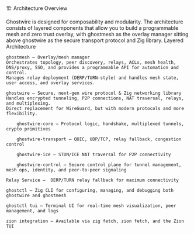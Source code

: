 🏗️ Architecture Overview

Ghostwire is designed for composability and modularity. The architecture consists of layered components that allow you to build a programmable mesh and zero trust overlay, with ghostmesh as the overlay manager sitting above ghostwire as the secure transport protocol and Zig library.
Layered Architecture

    ghostmesh – Overlay/mesh manager
    Orchestrates topology, peer discovery, relays, ACLs, mesh health, DNS/proxy, SSO, and provides a programmable API for automation and control.
    Manages relay deployment (DERP/TURN-style) and handles mesh state, user access, and overlay services.

    ghostwire – Secure, next-gen wire protocol & Zig networking library
    Handles encrypted tunneling, P2P connections, NAT traversal, relays, and multiplexing.
    Direct replacement for WireGuard, but with modern protocols and more flexibility.

        ghostwire-core – Protocol logic, handshake, multiplexed tunnels, crypto primitives

        ghostwire-transport – QUIC, UDP/TCP, relay fallback, congestion control

        ghostwire-ice – STUN/ICE NAT traversal for P2P connectivity

        ghostwire-control – Secure control plane for tunnel management, mesh ops, identity, and peer-to-peer signaling

    Relay Service –  DERP/TURN relay fallback for maximum connectivity

    ghostctl – Zig CLI for configuring, managing, and debugging both ghostwire and ghostmesh

    ghostctl tui – Terminal UI for real-time mesh visualization, peer management, and logs

    zion integration – Available via zig fetch, zion fetch, and the Zion TUI


